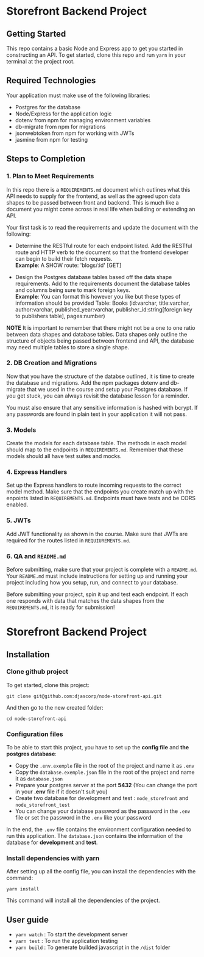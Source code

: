 # Storefront Backend Project

## Getting Started

This repo contains a basic Node and Express app to get you started in constructing an API. To get started, clone this repo and run `yarn` in your terminal at the project root.

## Required Technologies
Your application must make use of the following libraries:
- Postgres for the database
- Node/Express for the application logic
- dotenv from npm for managing environment variables
- db-migrate from npm for migrations
- jsonwebtoken from npm for working with JWTs
- jasmine from npm for testing

## Steps to Completion

### 1. Plan to Meet Requirements

In this repo there is a `REQUIREMENTS.md` document which outlines what this API needs to supply for the frontend, as well as the agreed upon data shapes to be passed between front and backend. This is much like a document you might come across in real life when building or extending an API. 

Your first task is to read the requirements and update the document with the following:
- Determine the RESTful route for each endpoint listed. Add the RESTful route and HTTP verb to the document so that the frontend developer can begin to build their fetch requests.    
**Example**: A SHOW route: 'blogs/:id' [GET] 

- Design the Postgres database tables based off the data shape requirements. Add to the requirements document the database tables and columns being sure to mark foreign keys.   
**Example**: You can format this however you like but these types of information should be provided
Table: Books (id:varchar, title:varchar, author:varchar, published_year:varchar, publisher_id:string[foreign key to publishers table], pages:number)

**NOTE** It is important to remember that there might not be a one to one ratio between data shapes and database tables. Data shapes only outline the structure of objects being passed between frontend and API, the database may need multiple tables to store a single shape. 

### 2.  DB Creation and Migrations

Now that you have the structure of the databse outlined, it is time to create the database and migrations. Add the npm packages dotenv and db-migrate that we used in the course and setup your Postgres database. If you get stuck, you can always revisit the database lesson for a reminder. 

You must also ensure that any sensitive information is hashed with bcrypt. If any passwords are found in plain text in your application it will not pass.

### 3. Models

Create the models for each database table. The methods in each model should map to the endpoints in `REQUIREMENTS.md`. Remember that these models should all have test suites and mocks.

### 4. Express Handlers

Set up the Express handlers to route incoming requests to the correct model method. Make sure that the endpoints you create match up with the enpoints listed in `REQUIREMENTS.md`. Endpoints must have tests and be CORS enabled. 

### 5. JWTs

Add JWT functionality as shown in the course. Make sure that JWTs are required for the routes listed in `REQUIUREMENTS.md`.

### 6. QA and `README.md`

Before submitting, make sure that your project is complete with a `README.md`. Your `README.md` must include instructions for setting up and running your project including how you setup, run, and connect to your database. 

Before submitting your project, spin it up and test each endpoint. If each one responds with data that matches the data shapes from the `REQUIREMENTS.md`, it is ready for submission!


# Storefront Backend Project

## Installation

### Clone github project

To get started, clone this project:

```git clone git@github.com:djascorp/node-storefront-api.git```

And then go to the new created folder:

```cd node-storefront-api```

### Configuration files
To be able to start this project, you have to set up the **config file** and **the postgres database**:
- Copy the ``.env.exemple`` file in the root of the project and name it as ``.env``
- Copy the ``database.exemple.json`` file in the root of the project and name it as ``database.json``
- Prepare your postgres server at the port **5432** (You can change the port in your **.env** file if it doesn't suit you)
- Create two database for development and test : ``node_storefront`` and ``node_storefront_test``
- You can change your database password as the password in the ``.env`` file or set the password in the ``.env`` like your password

In the end, the ``.env`` file contains the environment configuration needed to run this application. 
The ``database.json`` contains the information of the database for **development** and **test**. 

### Install dependencies with yarn

After setting up all the config file, you can install the dependencies with the command:

```yarn install```

This command will install all the dependencies of the project.

## User guide

- ``yarn watch`` : To start the development server
- ``yarn test`` : To run the application testing
- ``yarn build`` : To generate builded javascript in the ``/dist`` folder  

